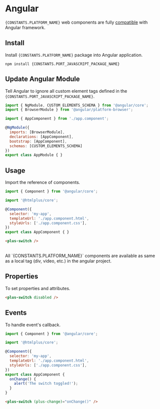 # Angular

`{CONSTANTS.PLATFORM_NAME}` web components are fully [compatible](https://custom-elements-everywhere.com/#angular) with Angular framework.

## Install

Install `{CONSTANTS.PLATFORM_NAME}` package into Angular application.

```shell
npm install {CONSTANTS.PORT_JAVASCRIPT_PACKAGE_NAME}
```

## Update Angular Module

Tell Angular to ignore all custom element tags defined in the `{CONSTANTS.PORT_JAVASCRIPT_PACKAGE_NAME}`.

```js
import { NgModule, CUSTOM_ELEMENTS_SCHEMA } from '@angular/core';
import { BrowserModule } from '@angular/platform-browser';

import { AppComponent } from './app.component';

@NgModule({
  imports: [BrowserModule],
  declarations: [AppComponent],
  bootstrap: [AppComponent],
  schemas: [CUSTOM_ELEMENTS_SCHEMA]
})
export class AppModule { }
```

## Usage

Import the reference of components.

```js
import { Component } from '@angular/core';

import '@htmlplus/core';

@Component({
  selector: 'my-app',
  templateUrl: './app.component.html',
  styleUrls: ['./app.component.css'],
})
export class AppComponent { }
```

```html
<plus-switch />
```

<br/>

<Alert type="info">
All `{CONSTANTS.PLATFORM_NAME}` components are available as same as a local tag (div, video, etc.) in the angular project.
</Alert>

## Properties

To set properties and attributes.

```html
<plus-switch disabled />
```

## Events

To handle event's callback.

```js
import { Component } from '@angular/core';

import '@htmlplus/core';

@Component({
  selector: 'my-app',
  templateUrl: './app.component.html',
  styleUrls: ['./app.component.css'],
})
export class AppComponent {
  onChange() {
    alert('The switch toggled!');
  }
}
```

```html
<plus-switch (plus-change)="onChange()" />
```
